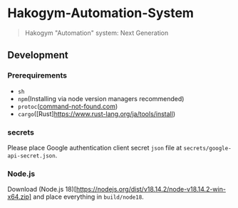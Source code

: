 # Hakogym-Automation-System
> Hakogym "Automation" system: Next Generation

## Development
### Prerequirements
- `sh`
- `npm`(Installing via node version managers recommended)
- `protoc`([command-not-found.com](https://command-not-found.com/protoc))
- `cargo`([Rust]https://www.rust-lang.org/ja/tools/install)

### secrets
Please place Google authentication client secret `json` file at `secrets/google-api-secret.json`.

### Node.js
Download (Node.js 18)[https://nodejs.org/dist/v18.14.2/node-v18.14.2-win-x64.zip] and place everything in `build/node18`.
